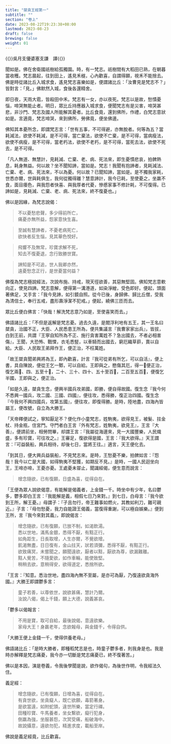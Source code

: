```yaml
---
title: "桀貪王經第一"
subtitle: ""
section: "卷上"
date: 2023-08-22T19:23:38+08:00
lastmod: 2023-08-23
draft: false
brewing: false
weight: 01
---
```



{{<eof>}}吳月支優婆塞支謙　譯{{</eof>}}


聞如是。佛在舍衛國祇樹給孤獨園。時，有一梵志。祇樹間有大稻田已熟，在朝暮當收穫。梵志晨起，往到田上，遙見禾穟，心內歡喜，自謂得願，視禾不能捨去。佛是時從諸比丘入城求食，遙見梵志喜樂如是，便謂諸比丘：「汝曹見是梵志不？」皆對言：「見。」佛默然入城，食後各還精舍。

即日夜，天雨大雹，皆殺田中禾。梵志有一女，亦以夜死。梵志以是故，愁憒憂惱，啼哭無能止者。明日，眾比丘持應器入城求食，便聞梵志有是災害，啼哭甚悲，非沙門、梵志及國人所能解其憂者。比丘食竟，還到佛所，作禮，白梵志意狀如是。言適竟，梵志啼哭，來到佛所，勞佛竟，便坐佛邊。

佛知其本憂所念，即謂梵志言：「世有五事，不可得避，亦無脫者。何等為五？當耗減法，欲使不耗減，是不可得，當亡棄法，欲使不亡棄，是不可得，當病瘦法，欲使不病瘦，是不可得，當老朽法，欲使不老朽，是不可得，當死去法，欲使不死去，是不可得。

「凡人無道、無慧計，見耗減、亡棄、老、病、死法來，即生憂憒悲哀，拍髀熱息，耗身無益。何以故？坐不聞知諦，當如是。梵志！我聞有抱諦者，見耗減法、亡棄、老、病、死法來，不以為憂。何以故？已聞知諦，當如是。是不獨我家耗，世悉亦爾，世與耗俱生，我何從獨得離？慧意諦計，我今已耗，至使憂之，坐羸不食，面目痿色，與我怨者快喜、與我厚者代憂，慘慼家事不修計耗，不可復得。已諦如是，見耗減、亡棄、老、病、死法來，終不復憂也。」

佛以是因緣，為梵志說偈：

> 不以憂愁悲聲，多少得前所亡，  
> 痛憂亦無所益，怨家意快生喜。

> 至誠有慧諦者，不憂老病死亡，  
> 欲快者反生惱，見其華色悅好。

> 飛響不及無常，珍寶求解不死，  
> 知去不復憂退，念行致勝世寶。

> 諦知是不可追，世人我卿亦然，  
> 遠憂愁念正行，是世憂當何益？

佛復為梵志極說經法，次說布施、持戒，現天徑欲善，其惡無堅固。佛知梵志意軟向正，使見四諦。梵志意解，便得第一溝港道，如染淨繒，受色即好。便起，頭面著佛足，叉手言：「我今見諦，如引鏡自照。從今已後，身歸佛、歸比丘僧，受我為清信士，奉行五戒，盡形壽淨潔不犯戒。」便起，繞佛三匝而去。

眾比丘便白佛言：「快哉！解洗梵志意乃如是，至使喜笑而去。」

佛語諸比丘：「不但是返解是梵志憂。過去久遠，是閻浮利地有五王，其一王名曰桀貪，治國不正，大臣、人民悉患王所為，便共集議言『我曹家家出兵』，皆拔，白到王前，共謂『王寧自知所為不正、施行貪害萬姓不？急出國去，不者必相害傷』，王聞，大恐怖、戰慄，衣毛悉竪，以車騎而出國去，窮厄織草䓸，賣以自給。大臣、人民取王弟拜作王，便正治，不枉萬姓。

「故王桀貪聞弟興將為王，即內歡喜，計言『我可從弟有所乞，可以自活』，便上書，具自陳說，便從王乞一鄹，可以自給。王即與之，愍傷其厄，得一𨽁便正治，復乞兩𨽁、四、五至十𨽁，二十、三十、四十、五十至百𨽁，二百至五百𨽁，便復乞半國，王即與之，便正治。

「如是久遠，桀貪生念，便興半國兵攻弟國，即勝，便自得故國。復生念『我今何不悉興一國兵，攻二國、三國、四國』，便往攻，悉得勝，復正治四國。復生念『今我何不興四國兵，攻第五國』，便往攻，即復得勝。是時，陸地盡，四海內皆屬王，便改號，自立為大勝王。

「天帝釋便試之，寧知厭足不？便化作小童梵志，姓駒夷，欲得見王，被髮、拄金杖、持金瓶，住宮門。守門者白王言『外有梵志，姓駒夷，欲見王』，王言『大善』，便請前坐，相勞問畢，却謂王言：『我屬從海邊來，見一大國豐樂，人民熾盛，多有珍寶，可往攻之。』王審足，復欲得是國，王言：『我大欲得。』天王謂言：『可益裝船，興兵相待，却後七日，當將王往。』適言，天王便化去。

「到其日，便大興兵益裝船，不見梵志來。是時，王愁憂不樂，拍髀如言：『怨哉！我今以亡是大國，如得駒夷不堅獲，如期反不見。』是時，一國人民迴坐向王，王啼亦啼，王憂亦憂。王處憂未甞止，聞識經偈，便生意而說言：

> 增念隨欲，已有復願，日盛為喜，從得自在。

「王便為眾人說欲偈意，有能解是偈義者，上金錢一千。時坐中有少年，名曰鬱多，鬱多即白王言：『我能解是義，相假七日乃來對。』到七日，白母言：『我今欲到王所，解王憂。』母謂子：『子且勿行，帝王難事如燃火，其教如利刀，難可親近。』子言：『母勿愁憂，我力自能證王偈義，當復得重謝，可以極自娛樂。』便到王所，言『我今來對其義』，即說偈言：

> 增念隨欲，已有復願，已放不制，如渴飲湯。  
> 悉以世地，滿馬金銀，悉得不厭，有黠正行。  
> 如角距生，日長取增，人生亦爾，不覺欲增。  
> 飢渴無盡，日日復有，金山拄天，狀若須彌，悉得不厭，有黠正行。  
> 欲致痛冥，未嘗聞之，願聞遠欲，厭者以黠，厭欲為尊，欲漏難離。  
> 黠人覺苦，不隨愛欲，如作車輪，能使致堅。  
> 稍稍去欲，意稍得安，欲得道定，悉捨所欲。

「王言：『知意。悉治世地，盡四海內無不至屬，是亦可為厭，乃復遠欲貪海外國。』大勝王即謂鬱多言：

> 童子若善，以尊依世，說欲甚痛，慧計乃爾。  
> 汝說八偈，偈上千錢，願上大德，說義甚哀。

「鬱多以偈報言：

> 不用是寶，取可自給，最後說偈，意遠欲樂。  
> 家母大王！身羸老年，念欲報母，與金錢千，令得自供。

「大勝王便上金錢一千，使得供養老母。」

佛語諸比丘：「是時大勝者，即種稻梵志是也，時童子鬱多者，則我身是也。我是時亦解釋是梵志痛憂，我今亦一切斷是梵志痛憂已，終不復著苦。」

佛以是本因，演是卷義，令我後學聞是說，欲作偈句，為後世作明，令我經法久住。

義足經：

> 增念隨欲，已有復願，日增為喜，從得自在。  
> 有貪世欲，坐貪癡人，既亡欲願，毒箭著身。  
> 是欲當遠，如附蛇頭，違世所樂，當定行禪。  
> 田種珍寶、牛馬養者，坐女繫欲，癡行犯身，  
> 倒羸為強，坐服甚怨，次冥受痛，船破海中。  
> 故說攝意，遠欲勿犯，精進求度，載船至岸。

佛說是義足經竟，比丘歡喜。